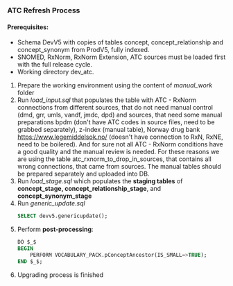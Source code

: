 ### ATC Refresh Process ###

#### Prerequisites: ####

- Schema DevV5 with copies of tables concept, concept_relationship and concept_synonym from ProdV5, fully indexed.
- SNOMED, RxNorm,  RxNorm Extension, ATC sources must be loaded first with the full release cycle.
- Working directory dev_atc.

1. Prepare the working environment using the content of *manual_work* folder
2. Run *load_input.sql* that populates the table with ATC - RxNorm connections from different sources, that do not need
manual control (dmd, grr, umls, vandf, jmdc, dpd) and sources, that need some manual preparations bpdm (don't have ATC codes in source files,
need to be grabbed separately), z-index (manual table), Norway drug bank https://www.legemiddelsok.no/ (doesn't have connection to RxN, RxNE, need to be
boilered). And for sure not all ATC - RxNorm conditions have a good quality and
the manual review is needed. For these reasons we are using the table atc_rxnorm_to_drop_in_sources, that contains all wrong connections,
that came from sources. The manual tables should be prepared separately and uploaded into DB.
3. Run *load_stage.sql* which populates the **staging tables** of **concept_stage, concept_relationship_stage**, and **concept_synonym_stage**
4. Run *generic_update.sql*
    ```sql
    SELECT devv5.genericupdate();
    ```
5.  Perform **post-processing**:
    ```sql
    DO $_$
    BEGIN
        PERFORM VOCABULARY_PACK.pConceptAncestor(IS_SMALL=>TRUE);
    END $_$;
    ```
6. Upgrading process is finished